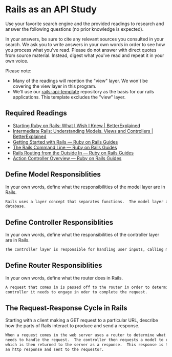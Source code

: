 # Rails as an API Study

Use your favorite search engine and the provided readings to research and answer
the following questions (no prior knowledge is expected).

In your answers, be sure to cite any relevant sources you consulted in your
search. We ask you to write answers in your own words in order to see how you
process what you've read. Please do not answer with direct quotes from source
material. Instead, digest what you've read and repeat it in your own voice.

Please note:

-   Many of the readings will mention the "view" layer. We won't be covering the
    view layer in this program.
-   We'll use our [rails-api-template](https://github.com/ga-wdi-boston/rails-api-template)
    repository as the basis for our rails applications.
    This template excludes the "view" layer.

## Required Readings

-   [Starting Ruby on Rails: What I Wish I Knew | BetterExplained](http://betterexplained.com/articles/starting-ruby-on-rails-what-i-wish-i-knew/)
-   [Intermediate Rails: Understanding Models, Views and Controllers | BetterExplained](http://betterexplained.com/articles/intermediate-rails-understanding-models-views-and-controllers/)
-   [Getting Started with Rails — Ruby on Rails Guides](http://guides.rubyonrails.org/getting_started.html)
-   [The Rails Command Line — Ruby on Rails Guides](http://guides.rubyonrails.org/command_line.html)
-   [Rails Routing from the Outside In — Ruby on Rails Guides](http://guides.rubyonrails.org/routing.html)
-   [Action Controller Overview — Ruby on Rails Guides](http://guides.rubyonrails.org/action_controller_overview.html)

## Define Model Responsiblities

In your own words, define what the responsibilities of the model layer are in
Rails.

```md
Rails uses a layer concept that separates functions.  The model layer allows classes to interact with the
database.
```

## Define Controller Responsiblities

In your own words, define what the responsibilities of the controller layer are
in Rails.

```md
The controller layer is responsible for handling user inputs, calling models and passing data.
```

## Define Router Responsiblities

In your own words, define what the router does in Rails.

```md
A request that comes in is passed off to the router in order to determine which
controller it needs to engage in oder to complete the request.
```

## The Request-Response Cycle in Rails

Starting with a client making a GET request to a particular URL, describe how
the parts of Rails interact to produce and send a response.

```md
When a request comes in the web server uses a router to determine what controller
needs to handle the request.  The controller then requests a model to retrieve the data
which is then returned to the server as a response.  This response is then formatted as
an http response and sent to the requestor.
```
